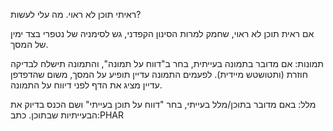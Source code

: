 ראיתי תוכן לא ראוי. מה עלי לעשות?

אם ראית תוכן לא ראוי, שחמק למרות הסינון הקפדני, גש לסימניה של נטפרי בצד ימין של המסך.

תמונות:
אם מדובר בתמונה בעייתית, בחר ב"דווח על תמונה", והתמונה תישלח לבדיקה חוזרת (ותטושטש מיידית). לפעמים התמונה עדיין תופיע על המסך, משום שהדפדפן עדיין מציג את הדף לפני דיווח על התמונה.

מלל:
באם מדובר בתוכן/מלל בעייתי, בחר "דווח על תוכן בעייתי" ושם הכנס בדיוק את הבעייתיות שבתוכן.
כתב:PHAR
